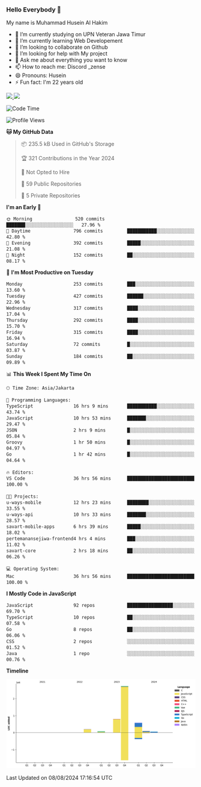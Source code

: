 ### Hello Everybody 👋

My name is Muhammad Husein Al Hakim

- 🔭 I’m currently studying on UPN Veteran Jawa Timur
- 🌱 I’m currently learning Web Developement
- 👯 I’m looking to collaborate on Github
- 🤔 I’m looking for help with My project
- 💬 Ask me about everything you want to know
- 📫 How to reach me: Discord _zense
- 😄 Pronouns: Husein
- ⚡ Fun fact: I'm 22 years old

<p align="left">
<a href="https://github.com/huseinhq">
  <img height="180em" src="https://github-readme-stats-eight-theta.vercel.app/api?username=huseinhq&show_icons=true&theme=algolia&include_all_commits=true&count_private=true"/>
  <img height="180em" src="https://github-readme-stats-eight-theta.vercel.app/api/top-langs/?username=huseinhq&layout=compact&langs_count=8&theme=algolia"/>
</a>
</p>

<!--START_SECTION:waka-->
![Code Time](http://img.shields.io/badge/Code%20Time-1%2C254%20hrs%207%20mins-blue)

![Profile Views](http://img.shields.io/badge/Profile%20Views-1-blue)

**🐱 My GitHub Data** 

> 📦 235.5 kB Used in GitHub's Storage 
 > 
> 🏆 321 Contributions in the Year 2024
 > 
> 🚫 Not Opted to Hire
 > 
> 📜 59 Public Repositories 
 > 
> 🔑 5 Private Repositories 
 > 
**I'm an Early 🐤** 

```text
🌞 Morning                520 commits         ███████░░░░░░░░░░░░░░░░░░   27.96 % 
🌆 Daytime                796 commits         ███████████░░░░░░░░░░░░░░   42.80 % 
🌃 Evening                392 commits         █████░░░░░░░░░░░░░░░░░░░░   21.08 % 
🌙 Night                  152 commits         ██░░░░░░░░░░░░░░░░░░░░░░░   08.17 % 
```
📅 **I'm Most Productive on Tuesday** 

```text
Monday                   253 commits         ███░░░░░░░░░░░░░░░░░░░░░░   13.60 % 
Tuesday                  427 commits         ██████░░░░░░░░░░░░░░░░░░░   22.96 % 
Wednesday                317 commits         ████░░░░░░░░░░░░░░░░░░░░░   17.04 % 
Thursday                 292 commits         ████░░░░░░░░░░░░░░░░░░░░░   15.70 % 
Friday                   315 commits         ████░░░░░░░░░░░░░░░░░░░░░   16.94 % 
Saturday                 72 commits          █░░░░░░░░░░░░░░░░░░░░░░░░   03.87 % 
Sunday                   184 commits         ██░░░░░░░░░░░░░░░░░░░░░░░   09.89 % 
```


📊 **This Week I Spent My Time On** 

```text
🕑︎ Time Zone: Asia/Jakarta

💬 Programming Languages: 
TypeScript               16 hrs 9 mins       ███████████░░░░░░░░░░░░░░   43.74 % 
JavaScript               10 hrs 53 mins      ███████░░░░░░░░░░░░░░░░░░   29.47 % 
JSON                     2 hrs 9 mins        █░░░░░░░░░░░░░░░░░░░░░░░░   05.84 % 
Groovy                   1 hr 50 mins        █░░░░░░░░░░░░░░░░░░░░░░░░   04.97 % 
Go                       1 hr 42 mins        █░░░░░░░░░░░░░░░░░░░░░░░░   04.64 % 

🔥 Editors: 
VS Code                  36 hrs 56 mins      █████████████████████████   100.00 % 

🐱‍💻 Projects: 
u-ways-mobile            12 hrs 23 mins      ████████░░░░░░░░░░░░░░░░░   33.55 % 
u-ways-api               10 hrs 33 mins      ███████░░░░░░░░░░░░░░░░░░   28.57 % 
savart-mobile-apps       6 hrs 39 mins       █████░░░░░░░░░░░░░░░░░░░░   18.02 % 
pertemanansejiwa-frontend4 hrs 4 mins        ███░░░░░░░░░░░░░░░░░░░░░░   11.02 % 
savart-core              2 hrs 18 mins       ██░░░░░░░░░░░░░░░░░░░░░░░   06.26 % 

💻 Operating System: 
Mac                      36 hrs 56 mins      █████████████████████████   100.00 % 
```

**I Mostly Code in JavaScript** 

```text
JavaScript               92 repos            █████████████████░░░░░░░░   69.70 % 
TypeScript               10 repos            ██░░░░░░░░░░░░░░░░░░░░░░░   07.58 % 
Go                       8 repos             ██░░░░░░░░░░░░░░░░░░░░░░░   06.06 % 
CSS                      2 repos             ░░░░░░░░░░░░░░░░░░░░░░░░░   01.52 % 
Java                     1 repo              ░░░░░░░░░░░░░░░░░░░░░░░░░   00.76 % 
```



**Timeline**

![Lines of Code chart](https://raw.githubusercontent.com/HuseinHQ/HuseinHQ/main/assets/bar_graph.png)


 Last Updated on 08/08/2024 17:16:54 UTC
<!--END_SECTION:waka-->
